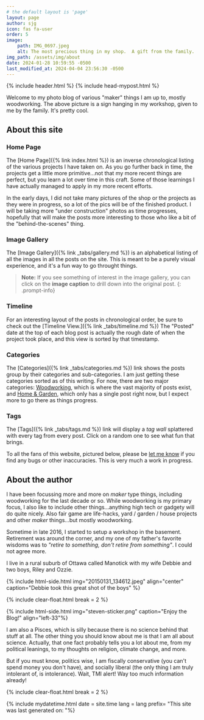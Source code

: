 ```yaml
---
# the default layout is 'page'
layout: page
author: sjg
icon: fas fa-user
order: 5
image: 
    path: IMG_0697.jpeg
    alt: The most precious thing in my shop.  A gift from the family.
img_path: /assets/img/about
date: 2024-01-28 10:59:55 -0500
last_modified_at: 2024-04-04 23:56:30 -0500
---
```


{% include header.html %}
{% include head-mypost.html %}

Welcome to my photo blog of various "maker" things I am up to, mostly woodworking.  The above picture is a sign hanging in my workshop, given to me by the family.  It's pretty cool.

## About this site

### Home Page
The [Home Page]({% link index.html %}) is an inverse chronological listing of the various projects I have taken on.  As you go further back in time, the projects get a little more primitive...not that my more recent things are perfect, but you learn a lot over time in this craft.  Some of those learnings I have actually managed to apply in my more recent efforts.

In the early days, I did not take many pictures of the shop or the projects as they were in progress, so a lot of the pics will be of the finished product.  I will be taking more "under construction" photos as time progresses, hopefully that will make the posts more interesting to those who like a bit of the "behind-the-scenes" thing.

### Image Gallery

The [Image Gallery]({% link _tabs/gallery.md %}) is an alphabetical listing of all the images in all the posts on the site.  This is meant to be a purely visual experience, and it's a fun way to go throught things. 

> **Note:** If you see something of interest in the image gallery, you can click on the **image caption** to drill down into the original post.
{: .prompt-info}

### Timeline

For an interesting layout of the posts in chronological order, be sure to check out the [Timeline View.]({% link _tabs/timeline.md %})  The "Posted" date at the top of each blog post is actually the rough date of when the project took place, and this view is sorted by that timestamp.

### Categories

The [Categories]({% link _tabs/categories.md %}) link shows the posts group by their categories and sub-categories.  I am just getting these categories sorted as of this writing.  For now, there are two major categories: [Woodworking](/categories/woodworking), which is where the vast majority of posts exist, and [Home & Garden](/categories/home-garden), which only has a single post right now, but I expect more to go there as things progress.

### Tags

The [Tags]({% link _tabs/tags.md %}) link will display a _tag wall_ splattered with every tag from every post.  Click on a random one to see what fun that brings.

To all the fans of this website, pictured below, please be [let me know](mailto:steveng57@outlook.com) if you find any bugs or other inaccuracies.  This is very much a work in progress.

## About the author

I have been focussing more and more on _maker_ type things, including woodworking for the last decade or so. While woodworking is my primary focus, I also like to include other things...anything high tech or gadgety will do quite nicely.  Also fair game are life-hacks, yard / garden / house projects and other _maker_ things...but mostly woodworking.

Sometime in late 2016, I started to setup a workshop in the basement.  Retirement was around the corner, and my one of my father's favorite wisdoms was to _"retire to something, don't retire from something"_.  I could not agree more.

I live in a rural suburb of Ottawa called Manotick with my wife Debbie and two boys, Riley and Ozzie.

{% include html-side.html img="20150131_134612.jpeg" align="center" caption="Debbie took this great shot of the boys" %}

{% include clear-float.html break = 2 %}

{% include html-side.html img="steven-sticker.png" caption="Enjoy the Blog!" align="left-33"%}

I am also a Pisces, which is silly because there is no science behind that stuff at all.  The other thing you should know about me is that I am all about science.  Actually, that one fact probably tells you a lot about me, from my political leanings, to my thoughts on religion, climate change, and more. 

But if you must know, politics wise, I am fiscally conservative (you can't spend money you don't have), and socially liberal (the only thing I am truly intolerant of, is intolerance).  Wait, TMI alert! Way too much information already!

{% include clear-float.html break = 2 %}

{% include mydatetime.html date = site.time lang = lang prefix= "This site was last generated on: "%}
